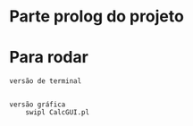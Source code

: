 # Parte prolog do projeto

# Para rodar

    versão de terminal


    versão gráfica
        swipl CalcGUI.pl
